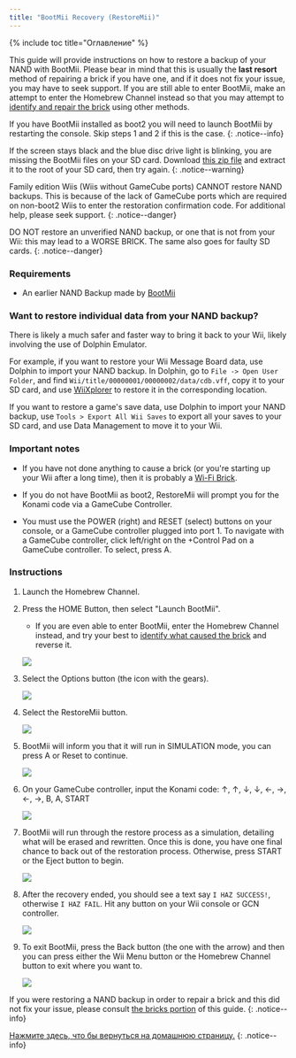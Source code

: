 ```yaml
---
title: "BootMii Recovery (RestoreMii)"
---
```


{% include toc title="Оглавление" %}

This guide will provide instructions on how to restore a backup of your NAND with BootMii. Please bear in mind that this is usually the <strong>last resort</strong> method of repairing a brick if you have one, and if it does not fix your issue, you may have to seek support. If you are still able to enter BootMii, make an attempt to enter the Homebrew Channel instead so that you may attempt to [identify and repair the brick](bricks) using other methods.

If you have BootMii installed as boot2 you will need to launch BootMii by restarting the console. Skip steps 1 and 2 if this is the case.
{: .notice--info}

If the screen stays black and the blue disc drive light is blinking, you are missing the BootMii files on your SD card. Download [this zip file](https://static.hackmii.com/bootmii_sd_files.zip) and extract it to the root of your SD card, then try again.
{: .notice--warning}

Family edition Wiis (Wiis without GameCube ports) CANNOT restore NAND backups. This is because of the lack of GameCube ports which are required on non-boot2 Wiis to enter the restoration confirmation code. For additional help, please seek support.
{: .notice--danger}

DO NOT restore an unverified NAND backup, or one that is not from your Wii: this may lead to a WORSE BRICK. The same also goes for faulty SD cards.
{: .notice--danger}

### Requirements

* An earlier NAND Backup made by [BootMii](https://wii.guide/bootmii)

### Want to restore individual data from your NAND backup?

There is likely a much safer and faster way to bring it back to your Wii, likely involving the use of Dolphin Emulator.

For example, if you want to restore your Wii Message Board data, use Dolphin to import your NAND backup. In Dolphin, go to `File -> Open User Folder`, and find `Wii/title/00000001/00000002/data/cdb.vff`, copy it to your SD card, and use [WiiXplorer](https://oscwii.org/library/app/wiixplorer) to restore it in the corresponding location.

If you want to restore a game's save data, use Dolphin to import your NAND backup, use `Tools > Export All Wii Saves` to export all your saves to your SD card, and use Data Management to move it to your Wii.

### Important notes

+ If you have not done anything to cause a brick (or you're starting up your Wii after a long time), then it is probably a [Wi-Fi Brick](bricks#wi-fi-brick).

+ If you do not have BootMii as boot2, RestoreMii will prompt you for the Konami code via a GameCube Controller.

+ You must use the POWER (right) and RESET (select) buttons on your console, or a GameCube controller plugged into port 1. To navigate with a GameCube controller, click left/right on the +Control Pad on a GameCube controller. To select, press A.

### Instructions

1. Launch the Homebrew Channel.
1. Press the HOME Button, then select "Launch BootMii".
    + If you are even able to enter BootMii, enter the Homebrew Channel instead, and try your best to [identify what caused the brick](bricks) and reverse it.

    ![](/images/bootmii/BootMii_HBC.png)

1. Select the Options button (the icon with the gears).

    ![](/images/bootmii/BootMii_Gears.png)

1. Select the RestoreMii button.

    ![](/images/bootmii/BootMii_Restore.png)

1. BootMii will inform you that it will run in SIMULATION mode, you can press A or Reset to continue.

    ![](/images/bootmii/BootMii_NAND_Simulation.png)

1. On your GameCube controller, input the Konami code: ↑, ↑, ↓, ↓, ←, →, ←, →, B, A, START

    ![](/images/bootmii/BootMii_NAND_Konami.png)

1. BootMii will run through the restore process as a simulation, detailing what will be erased and rewritten. Once this is done, you have one final chance to back out of the restoration process. Otherwise, press START or the Eject button to begin.

    ![](/images/bootmii/BootMii_NAND_Restore.png)

1. After the recovery ended, you should see a text say `I HAZ SUCCESS!`, otherwise `I HAZ FAIL`. Hit any button on your Wii console or GCN controller.

    ![](/images/bootmii/BootMii_NAND_Restore_Success.png)

1. To exit BootMii, press the Back button (the one with the arrow) and then you can press either the Wii Menu button or the Homebrew Channel button to exit where you want to.

    ![](/images/bootmii/BootMii_Return.png)

If you were restoring a NAND backup in order to repair a brick and this did not fix your issue, please consult [the bricks portion](bricks) of this guide.
{: .notice--info}

[Нажмите здесь, что бы вернуться на домашнюю страницу.](site-navigation)
{: .notice--info}
